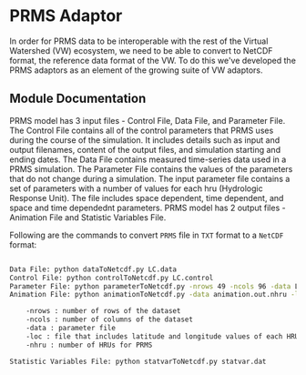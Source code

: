 # PRMS Adaptor

In order for PRMS data to be interoperable with the rest of the Virtual
Watershed (VW) ecosystem, we need to be able to convert to NetCDF format,
the reference data format of the VW. To do this we've developed the PRMS
adaptors as an element of the growing suite of VW adaptors. 
  

Module Documentation
--------------------

PRMS model has 3 input files - Control File, Data File, and Parameter File. 
The Control File contains all of the control parameters that PRMS uses during the course of the simulation. 
It includes details such as input and output filenames, content of the output files, and simulation starting and ending dates. The Data File contains measured time-series data used in a PRMS simulation. 
The Parameter File contains the values of the parameters that do not change during a simulation. 
The input parameter file contains a set of parameters with a number of values for each hru (Hydrologic Response Unit). 
The file includes space dependent, time dependent, and space and time dependednt parameters. 
PRMS model has 2 output files - Animation File and Statistic Variables File.

Following are the commands to convert `PRMS` file in `TXT` format to a `NetCDF` format:


```bash

Data File: python dataToNetcdf.py LC.data
Control File: python controlToNetcdf.py LC.control
Parameter File: python parameterToNetcdf.py -nrows 49 -ncols 96 -data LC.param -loc XY.DAT -nhru 4704
Animation File: python animationToNetcdf.py -data animation.out.nhru -loc XY.DAT -nhru 4704 -nrows 49 -ncols 96

    -nrows : number of rows of the dataset 
    -ncols : number of columns of the dataset
    -data : parameter file
    -loc : file that includes latitude and longitude values of each HRU 
    -nhru : number of HRUs for PRMS 

Statistic Variables File: python statvarToNetcdf.py statvar.dat

```
   
